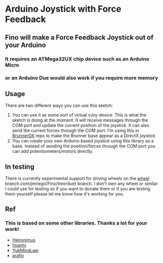 # Arduino Joystick with Force Feedback

## Fino will make a Force Feedback Joystick out of your Arduino
### It requires an ATMega32UX chip device such as an Arduino Micro
### or an Arduino Due would also work if you require more memory

## Usage

There are two different ways you can use this sketch:
1. You can use it as some sort of virtual vJoy device. This is what the sketch is doing at the moment. It will receive messages through the COM port and update the current position of the joystick. It can also send the current forces through the COM port. I'm using this in [BrunnerDX](https://github.com/jmriego/brunnerdx) repo to make the Brunner base appear as a DirectX joystick
2. You can create your own Arduino based joystick using this library as a base. Instead of sending the position/forces through the COM port you can add potentiometers/motors directly.

## In testing

There is currently experimental support for driving wheels on the [wheel](https://github.com/jmriego/Fino/tree/wheel) branch.com/jmriego/Fino/tree/due) branch. I don't own any wheel or similar I could use for testing so if you want to donate them or if you are testing them yourself please let me know how it's working for you.

## Ref

### This is based on some other libraries. Thanks a lot for your work!
* [Heironimus](https://github.com/MHeironimus/ArduinoJoystickLibrary)
* [hoantv](https://github.com/hoantv/VNWheel)
* [YukMingLaw](https://github.com/YukMingLaw/ArduinoJoystickWithFFBLibrary) 
* [arafin](https://github.com/araffin/arduino-robust-serial/)
